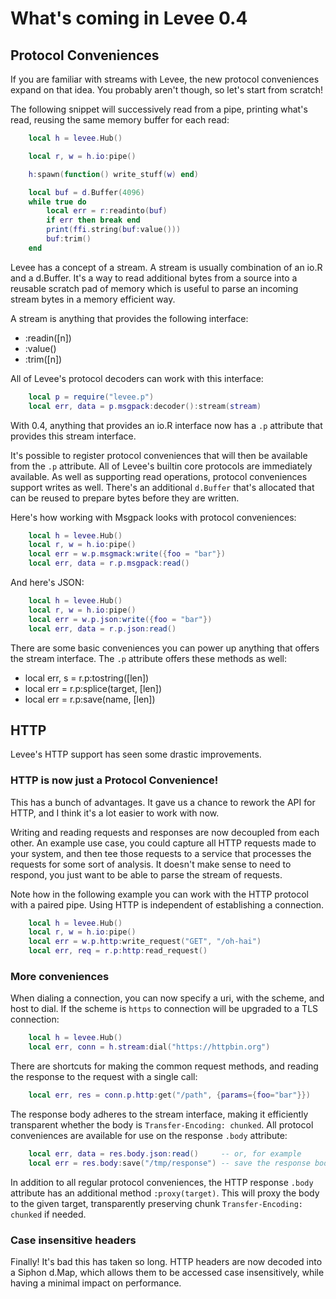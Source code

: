 # What's coming in Levee 0.4

## Protocol Conveniences

If you are familiar with streams with Levee, the new protocol conveniences
expand on that idea. You probably aren't though, so let's start from scratch!

The following snippet will successively read from a pipe, printing what's read,
reusing the same memory buffer for each read:

```lua
    local h = levee.Hub()

    local r, w = h.io:pipe()

    h:spawn(function() write_stuff(w) end)

    local buf = d.Buffer(4096)
    while true do
        local err = r:readinto(buf)
        if err then break end
        print(ffi.string(buf:value()))
        buf:trim()
    end
```

Levee has a concept of a stream. A stream is usually combination of an io.R and
a d.Buffer. It's a way to read additional bytes from a source into a reusable
scratch pad of memory which is useful to parse an incoming stream bytes in a
memory efficient way.

A stream is anything that provides the following interface:

- :readin([n])
- :value()
- :trim([n])

All of Levee's protocol decoders can work with this interface:

```lua
    local p = require("levee.p")
    local err, data = p.msgpack:decoder():stream(stream)
```

With 0.4, anything that provides an io.R interface now has a `.p` attribute
that provides this stream interface.

It's possible to register protocol conveniences that will then be available
from the `.p` attribute. All of Levee's builtin core protocols are immediately
available. As well as supporting read operations, protocol conveniences support
writes as well. There's an additional `d.Buffer` that's allocated that can be
reused to prepare bytes before they are written.

Here's how working with Msgpack looks with protocol conveniences:

```lua
    local h = levee.Hub()
    local r, w = h.io:pipe()
    local err = w.p.msgmack:write({foo = "bar"})
    local err, data = r.p.msgpack:read()
```

And here's JSON:

```lua
    local h = levee.Hub()
    local r, w = h.io:pipe()
    local err = w.p.json:write({foo = "bar"})
    local err, data = r.p.json:read()
```

There are some basic conveniences you can power up anything that offers the
stream interface. The `.p` attribute offers these methods as well:

- local err, s = r.p:tostring([len])
- local err = r.p:splice(target, [len])
- local err = r.p:save(name, [len])


## HTTP

Levee's HTTP support has seen some drastic improvements.

### HTTP is now just a Protocol Convenience!

This has a bunch of advantages. It gave us a chance to rework the API for HTTP,
and I think it's a lot easier to work with now.

Writing and reading requests and responses are now decoupled from each other.
An example use case, you could capture all HTTP requests made to your system,
and then tee those requests to a service that processes the requests for some
sort of analysis.  It doesn't make sense to need to respond, you just want to
be able to parse the stream of requests.

Note how in the following example you can work with the HTTP protocol with a
paired pipe. Using HTTP is independent of establishing a connection.

```lua
    local h = levee.Hub()
    local r, w = h.io:pipe()
    local err = w.p.http:write_request("GET", "/oh-hai")
    local err, req = r.p:http:read_request()
```

### More conveniences

When dialing a connection, you can now specify a uri, with the scheme, and host
to dial. If the scheme is `https` to connection will be upgraded to a TLS
connection:

```lua
    local h = levee.Hub()
    local err, conn = h.stream:dial("https://httpbin.org")
```

There are shortcuts for making the common request methods, and reading the response
to the request with a single call:

```lua
    local err, res = conn.p.http:get("/path", {params={foo="bar"}})
```

The response body adheres to the stream interface, making it efficiently
transparent whether the body is `Transfer-Encoding: chunked`. All protocol
conveniences are available for use on the response `.body` attribute:

```lua
    local err, data = res.body.json:read()     -- or, for example
    local err = res.body:save("/tmp/response") -- save the response body to a file
```

In addition to all regular protocol conveniences, the HTTP response `.body`
attribute has an additional method `:proxy(target)`. This will proxy the body
to the given target, transparently preserving chunk `Transfer-Encoding:
chunked` if needed.

### Case insensitive headers

Finally! It's bad this has taken so long. HTTP headers are now decoded into a
Siphon d.Map, which allows them to be accessed case insensitively, while having
a minimal impact on performance.
